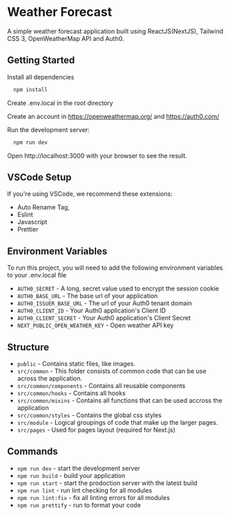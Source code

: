 # Weather Forecast

A simple weather forecast application built using ReactJS(NextJS), Tailwind CSS 3, 
OpenWeatherMap API and Auth0.

## Getting Started

Install all dependencies
```bash
  npm install
```
Create .env.local in the root directory

Create an account in https://openweathermap.org/ and https://auth0.com/

Run the development server:
```bash
  npm run dev
```

Open http://localhost:3000 with your browser to see the result.

## VSCode Setup

If you're using VSCode, we recommend these extensions: 
- Auto Rename Tag, 
- Eslint
- Javascript
- Prettier

## Environment Variables

To run this project, you will need to add the following environment variables to your .env.local file

- `AUTH0_SECRET` - A long, secret value used to encrypt the session cookie
- `AUTH0_BASE_URL` - The base url of your application
- `AUTH0_ISSUER_BASE_URL` - The url of your Auth0 tenant domain
- `AUTH0_CLIENT_ID` - Your Auth0 application's Client ID
- `AUTH0_CLIENT_SECRET` - Your Auth0 application's Client Secret
- `NEXT_PUBLIC_OPEN_WEATHER_KEY` - Open weather API key

## Structure

- `public` - Contains static files, like images.
- `src/common` - This folder consists of common code that can be use across the application.
- `src/common/components` - Contains all reusable components
- `src/common/hooks` - Contains all hooks
- `src/common/mixins` - Contains all functions that can be used accross the application
- `src/common/styles` - Contains the global css styles
- `src/module` - Logical groupings of code that make up the larger pages.
- `src/pages` - Used for pages layout (required for Next.js)

## Commands

- `npm run dev` - start the development server
- `npm run build` - build your application
- `npm run start` - start the prodoction server with the latest build
- `npm run lint` - run lint checking for all modules
- `npm run lint:fix` - fix all linting errors for all modules
- `npm run prettify` - run to format your code